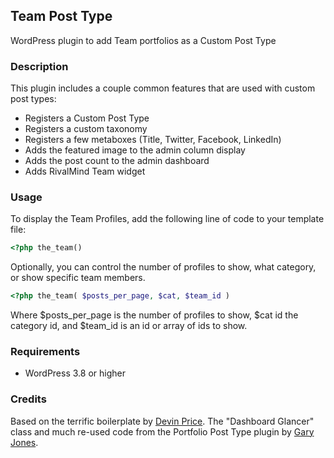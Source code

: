 ## Team Post Type

WordPress plugin to add Team portfolios as a Custom Post Type

### Description

This plugin includes a couple common features that are used with custom post types:

* Registers a Custom Post Type
* Registers a custom taxonomy
* Registers a few metaboxes (Title, Twitter, Facebook, LinkedIn)
* Adds the featured image to the admin column display
* Adds the post count to the admin dashboard
* Adds RivalMind Team widget

### Usage

To display the Team Profiles, add the following line of code to your template file:
~~~PHP
<?php the_team()
~~~

Optionally, you can control the number of profiles to show, what category, or show specific team members.

~~~PHP
<?php the_team( $posts_per_page, $cat, $team_id )
~~~

Where $posts_per_page is the number of profiles to show, $cat id the category id, and $team_id is an id or array of ids to show. 

### Requirements

* WordPress 3.8 or higher

### Credits

Based on the terrific boilerplate by [Devin Price](http://www.wptheming.com/).  The "Dashboard Glancer" class and much re-used code from the Portfolio Post Type plugin by [Gary Jones](http://gamajo.com/).